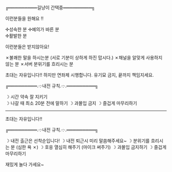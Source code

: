 ╔═════════길냥이 간택중═════════╗  
  
이런분들을 원해요 !!

✢성숙한 분
✢예의가 바른 분  
✢활발한 분  
  
이런분들은 받지않아요!

✗불쾌한 말을 하시는분
   (서로 기분이 상하게 하진 맙시다.)
✗채널을 알맞게 사용하지 않는 분
✗서버 분위기를 흐리시는 분

초대는 자유입니다!!
하지만 연좌제 시행합니다.
유기묘 금지, 끝까지 책임지세요.

╔═════════.·:·내전 규칙.·:·.═════════╗

☽ 시간 약속 잘 지키기  
☽ 나갈 때 최소 20분 전에 말하기
☽ 과몰입 금지
☽ 즐겁게 마무리하기



---
초대는 자유입니다!!

╔═════════.·:·내전 규칙.·:·.═════════╗

☽ 내전 출근은 선착순입니다!
☽ 내전 퇴근시 미리 말씀해주세요~
☽ 분위기를 흐리시는 분 (심한 욕 ✗)
☽ 호응 열심히 해주기 (마이크 써주기)
☽ 과몰입 금지하기
☽ 즐겁게 마무리하기

재밌게 놀다 가세요~